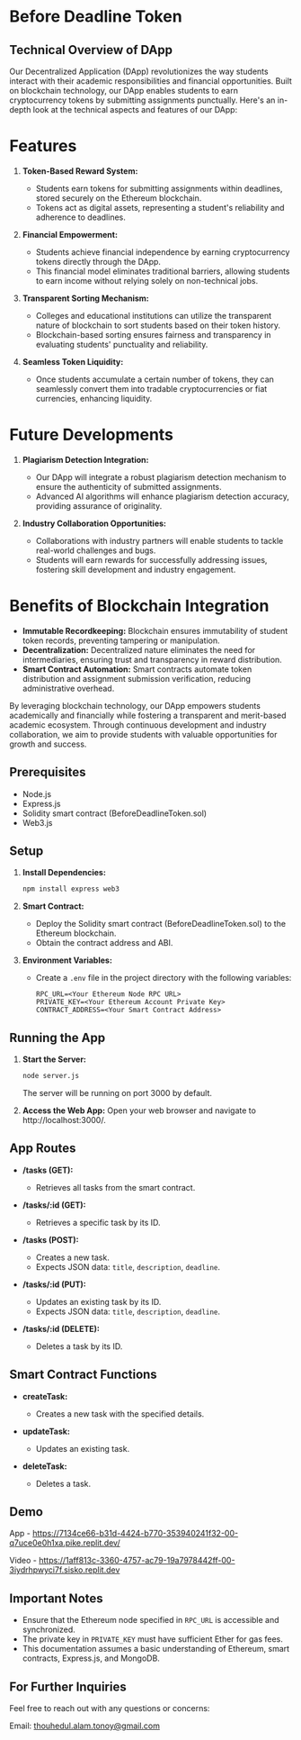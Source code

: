 # Before Deadline Token

## Technical Overview of DApp

Our Decentralized Application (DApp) revolutionizes the way students interact with their academic responsibilities and financial opportunities. Built on blockchain technology, our DApp enables students to earn cryptocurrency tokens by submitting assignments punctually. Here's an in-depth look at the technical aspects and features of our DApp:

# Features

1. **Token-Based Reward System:**
   - Students earn tokens for submitting assignments within deadlines, stored securely on the Ethereum blockchain.
   - Tokens act as digital assets, representing a student's reliability and adherence to deadlines.

2. **Financial Empowerment:**
   - Students achieve financial independence by earning cryptocurrency tokens directly through the DApp.
   - This financial model eliminates traditional barriers, allowing students to earn income without relying solely on non-technical jobs.

3. **Transparent Sorting Mechanism:**
   - Colleges and educational institutions can utilize the transparent nature of blockchain to sort students based on their token history.
   - Blockchain-based sorting ensures fairness and transparency in evaluating students' punctuality and reliability.

4. **Seamless Token Liquidity:**
   - Once students accumulate a certain number of tokens, they can seamlessly convert them into tradable cryptocurrencies or fiat currencies, enhancing liquidity.

# Future Developments

1. **Plagiarism Detection Integration:**
   - Our DApp will integrate a robust plagiarism detection mechanism to ensure the authenticity of submitted assignments.
   - Advanced AI algorithms will enhance plagiarism detection accuracy, providing assurance of originality.

2. **Industry Collaboration Opportunities:**
   - Collaborations with industry partners will enable students to tackle real-world challenges and bugs.
   - Students will earn rewards for successfully addressing issues, fostering skill development and industry engagement.

# Benefits of Blockchain Integration

- **Immutable Recordkeeping:** Blockchain ensures immutability of student token records, preventing tampering or manipulation.
- **Decentralization:** Decentralized nature eliminates the need for intermediaries, ensuring trust and transparency in reward distribution.
- **Smart Contract Automation:** Smart contracts automate token distribution and assignment submission verification, reducing administrative overhead.

By leveraging blockchain technology, our DApp empowers students academically and financially while fostering a transparent and merit-based academic ecosystem. Through continuous development and industry collaboration, we aim to provide students with valuable opportunities for growth and success.


## Prerequisites

- Node.js
- Express.js
- Solidity smart contract (BeforeDeadlineToken.sol)
- Web3.js

## Setup

1. **Install Dependencies:**
   ```bash
   npm install express web3
   ```

2. **Smart Contract:**
   - Deploy the Solidity smart contract (BeforeDeadlineToken.sol) to the Ethereum blockchain.
   - Obtain the contract address and ABI.

3. **Environment Variables:**
   - Create a `.env` file in the project directory with the following variables:
     ```dotenv
     RPC_URL=<Your Ethereum Node RPC URL>
     PRIVATE_KEY=<Your Ethereum Account Private Key>
     CONTRACT_ADDRESS=<Your Smart Contract Address>
     ```

## Running the App

1. **Start the Server:**
   ```bash
   node server.js
   ```
   The server will be running on port 3000 by default.

2. **Access the Web App:**
   Open your web browser and navigate to http://localhost:3000/.

## App Routes

- **/tasks (GET):**
  - Retrieves all tasks from the smart contract.

- **/tasks/:id (GET):**
  - Retrieves a specific task by its ID.

- **/tasks (POST):**
  - Creates a new task.
  - Expects JSON data: `title`, `description`, `deadline`.

- **/tasks/:id (PUT):**
  - Updates an existing task by its ID.
  - Expects JSON data: `title`, `description`, `deadline`.

- **/tasks/:id (DELETE):**
  - Deletes a task by its ID.

## Smart Contract Functions

- **createTask:**
  - Creates a new task with the specified details.

- **updateTask:**
  - Updates an existing task.

- **deleteTask:**
  - Deletes a task.
 
## Demo
 App - https://7134ce66-b31d-4424-b770-353940241f32-00-q7uce0e0h1xa.pike.replit.dev/
 

Video - https://1aff813c-3360-4757-ac79-19a7978442ff-00-3iydrhpwyci7f.sisko.replit.dev

## Important Notes

- Ensure that the Ethereum node specified in `RPC_URL` is accessible and synchronized.
- The private key in `PRIVATE_KEY` must have sufficient Ether for gas fees.
- This documentation assumes a basic understanding of Ethereum, smart contracts, Express.js, and MongoDB.

## For Further Inquiries

Feel free to reach out with any questions or concerns:

Email: thouhedul.alam.tonoy@gmail.com
       

